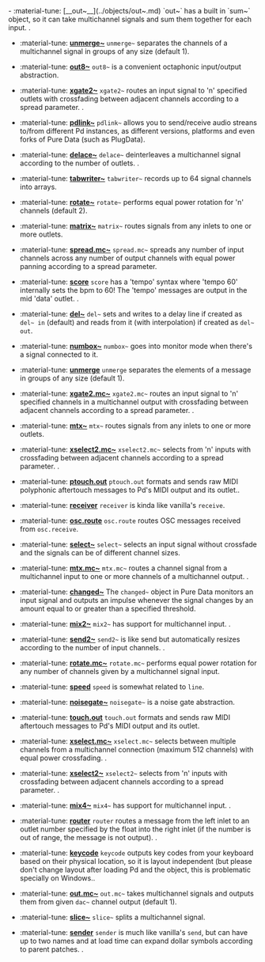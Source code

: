<div class="grid cards" markdown>
- :material-tune: [__out~__](../objects/out~.md) `out~` has a built in `sum~` object, so it can take multichannel signals and sum them together for each input.
.

- :material-tune: [__unmerge~__](../objects/unmerge~.md) `unmerge~` separates the channels of a multichannel signal in groups of any size (default 1).

- :material-tune: [__out8~__](../objects/out8~.md) `out8~` is a convenient octaphonic input/output abstraction.

- :material-tune: [__xgate2~__](../objects/xgate2~.md) `xgate2~` routes an input signal to 'n' specified outlets with crossfading between adjacent channels according to a spread parameter.
.

- :material-tune: [__pdlink~__](../objects/pdlink~.md) `pdlink~` allows you to send/receive audio streans to/from different Pd instances, as different versions, platforms and even forks of Pure Data (such as PlugData).

- :material-tune: [__delace~__](../objects/delace~.md) `delace~` deinterleaves a multichannel signal according to the number of outlets.
.

- :material-tune: [__tabwriter~__](../objects/tabwriter~.md) `tabwriter~` records up to 64 signal channels into arrays.

- :material-tune: [__rotate~__](../objects/rotate~.md) `rotate~` performs equal power rotation for 'n' channels (default 2).

- :material-tune: [__matrix~__](../objects/matrix~.md) `matrix~` routes signals from any inlets to one or more outlets.

- :material-tune: [__spread.mc~__](../objects/spread.mc~.md) `spread.mc~` spreads any number of input channels across any number of output channels with equal power panning according to a spread parameter.

- :material-tune: [__score__](../objects/score.md) `score` has a 'tempo' syntax where 'tempo 60' internally sets the bpm to 60! The 'tempo' messages are output in the mid 'data' outlet.
.

- :material-tune: [__del~__](../objects/del~.md) `del~` sets and writes to a delay line if created as `del~ in` (default) and reads from it (with interpolation) if created as `del~ out`.

- :material-tune: [__numbox~__](../objects/numbox~.md) `numbox~` goes into monitor mode when there's a signal connected to it.

- :material-tune: [__unmerge__](../objects/unmerge.md) `unmerge` separates the elements of a message in groups of any size (default 1).

- :material-tune: [__xgate2.mc~__](../objects/xgate2.mc~.md) `xgate2.mc~` routes an input signal to 'n' specified channels in a multichannel output with crossfading between adjacent channels according to a spread parameter.
.

- :material-tune: [__mtx~__](../objects/mtx~.md) `mtx~` routes signals from any inlets to one or more outlets.

- :material-tune: [__xselect2.mc~__](../objects/xselect2.mc~.md) `xselect2.mc~` selects from 'n' inputs with crossfading between adjacent channels according to a spread parameter.
.

- :material-tune: [__ptouch.out__](../objects/ptouch.out.md) `ptouch.out` formats and sends raw MIDI polyphonic aftertouch messages to Pd's MIDI output and its outlet..

- :material-tune: [__receiver__](../objects/receiver.md) `receiver` is kinda like vanilla's `receive`.

- :material-tune: [__osc.route__](../objects/osc.route.md) `osc.route` routes OSC messages received from `osc.receive`.

- :material-tune: [__select~__](../objects/select~.md) `select~` selects an input signal without crossfade and the signals can be of different channel sizes.

- :material-tune: [__mtx.mc~__](../objects/mtx.mc~.md) `mtx.mc~` routes a channel signal from a multichannel input to one or more channels of a multichannel output.
.

- :material-tune: [__changed~__](../objects/changed~.md) The `changed~` object in Pure Data monitors an input signal and outputs an impulse whenever the signal changes by an amount equal to or greater than a specified threshold.

- :material-tune: [__mix2~__](../objects/mix2~.md) `mix2~` has support for multichannel input.
.

- :material-tune: [__send2~__](../objects/send2~.md) `send2~` is like send but automatically resizes according to the number of input channels.
.

- :material-tune: [__rotate.mc~__](../objects/rotate.mc~.md) `rotate.mc~` performs equal power rotation for any number of channels given by a multichannel signal input.

- :material-tune: [__speed__](../objects/speed.md) `speed` is somewhat related to `line`.

- :material-tune: [__noisegate~__](../objects/noisegate~.md) `noisegate~` is a noise gate abstraction.

- :material-tune: [__touch.out__](../objects/touch.out.md) `touch.out` formats and sends raw MIDI aftertouch messages to Pd's MIDI output and its outlet.

- :material-tune: [__xselect.mc~__](../objects/xselect.mc~.md) `xselect.mc~` selects between multiple channels from a multichannel connection (maximum 512 channels) with equal power crossfading.
.

- :material-tune: [__xselect2~__](../objects/xselect2~.md) `xselect2~` selects from 'n' inputs with crossfading between adjacent channels according to a spread parameter.
.

- :material-tune: [__mix4~__](../objects/mix4~.md) `mix4~` has support for multichannel input.
.

- :material-tune: [__router__](../objects/router.md) `router` routes a message from the left inlet to an outlet number specified by the float into the right inlet (if the number is out of range, the message is not output).
.

- :material-tune: [__keycode__](../objects/keycode.md) `keycode` outputs key codes from your keyboard based on their physical location, so it is layout independent (but please don't change layout after loading Pd and the object, this is problematic specially on Windows..

- :material-tune: [__out.mc~__](../objects/out.mc~.md) `out.mc~` takes multichannel signals and outputs them from given `dac~` channel output (default 1).

- :material-tune: [__slice~__](../objects/slice~.md) `slice~` splits a multichannel signal.

- :material-tune: [__sender__](../objects/sender.md) `sender` is much like vanilla's `send`, but can have up to two names and at load time can expand dollar symbols according to parent patches.
.

</div>